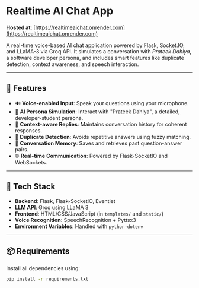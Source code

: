 # Realtime AI Chat App

**Hosted at**: [https://realtimeaichat.onrender.com](https://realtimeaichat.onrender.com)

A real-time voice-based AI chat application powered by Flask, Socket.IO, and LLaMA-3 via Groq API. It simulates a conversation with *Prateek Dahiya*, a software developer persona, and includes smart features like duplicate detection, context awareness, and speech interaction.

---

## 🚀 Features

- 🔊 **Voice-enabled Input**: Speak your questions using your microphone.
- 🤖 **AI Persona Simulation**: Interact with "Prateek Dahiya", a detailed, developer-student persona.
- 🔁 **Context-aware Replies**: Maintains conversation history for coherent responses.
- 🧠 **Duplicate Detection**: Avoids repetitive answers using fuzzy matching.
- 💾 **Conversation Memory**: Saves and retrieves past question-answer pairs.
- 🌐 **Real-time Communication**: Powered by Flask-SocketIO and WebSockets.

---

## 🧱 Tech Stack

- **Backend**: Flask, Flask-SocketIO, Eventlet
- **LLM API**: [Groq](https://groq.com) using LLaMA 3
- **Frontend**: HTML/CSS/JavaScript (in `templates/` and `static/`)
- **Voice Recognition**: SpeechRecognition + Pyttsx3
- **Environment Variables**: Handled with `python-dotenv`

---

## 📦 Requirements

Install all dependencies using:

```bash
pip install -r requirements.txt
